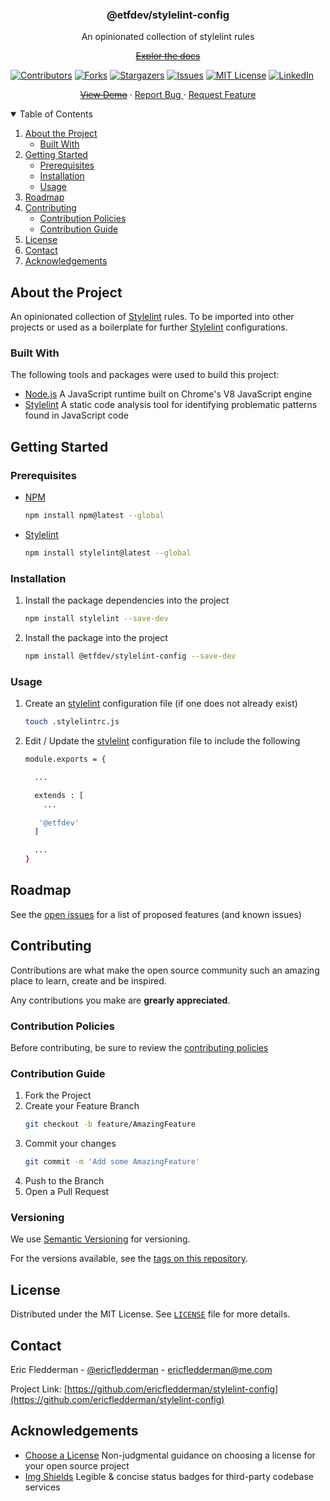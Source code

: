 <h3 align="center">@etfdev/stylelint-config</h3>

<p align="center">
  An opinionated collection of stylelint rules
</p>

<p align="center">
  <a href="#"><strike>Explor the docs</strike></a>
</p>


<!-- PROJECT SHIELDS -->
[![Contributors][contributors-shield]][contributors-url]
[![Forks][forks-shield]][forks-url]
[![Stargazers][stars-shield]][stars-url]
[![Issues][issues-shield]][issues-url]
[![MIT License][license-shield]][license-url]
[![LinkedIn][linkedin-shield]][linkedin-url]

<p align="center">
  <a href="#"><strike>View Demo</strike></a>
  ·
  <a href="https://github.com/ericfledderman/stylelint-config/issues">
    Report Bug
  </a>
  ·
  <a href="https://github.com/ericfledderman/stylelint-config/issues">
    Request Feature
  </a>
</p>


<!-- TABLE OF CONTENTS -->
<details open="open">
  <summary>Table of Contents</summary>
  <ol>
    <li>
      <a href="#about-the-project">About the Project</a>
      <ul>
        <li><a href="#built-with">Built With</a></li>
      </ul>
    </li>
    <li>
      <a href="#getting-started">Getting Started</a>
      <ul>
        <li><a href="#prerequisites">Prerequisites</a></li>
        <li><a href="#installation">Installation</a></li>
        <li><a href="#usage">Usage</a></li>
      </ul>
    </li>
    <li><a href="#roadmap">Roadmap</a></li>
    <li>
      <a href="#contributing">Contributing</a>
      <ul>
        <li><a href="#contribution-policies">Contribution Policies</a></li>
        <li><a href="#contribution-guide">Contribution Guide</a></li>
      </ul>
    </li>
    <li><a href="#license">License</a></li>
    <li><a href="#contact">Contact</a></li>
    <li><a href="#acknowledgements">Acknowledgements</a></li>
  </ol>
</details>


<!-- ABOUT THE PROJECT -->
## About the Project

An opinionated collection of [Stylelint](https://stylelint.io) rules. To be imported into other projects or used as a boilerplate for further [Stylelint](https://stylelint.io) configurations.

### Built With

The following tools and packages were used to build this project:

* [Node.js](https://nodejs.org)
  A JavaScript runtime built on Chrome's V8 JavaScript engine
* [Stylelint](https://stylelint.org)
  A static code analysis tool for identifying problematic patterns found in JavaScript code


<!-- GETTING STARTED -->
## Getting Started

### Prerequisites

* [NPM](https://nodejs.org)
  ```sh
  npm install npm@latest --global
  ```
* [Stylelint](https://stylelint.org)
  ```sh
  npm install stylelint@latest --global
  ```

### Installation

1. Install the package dependencies into the project
   ```sh
   npm install stylelint --save-dev
   ```
2. Install the package into the project
   ```sh
   npm install @etfdev/stylelint-config --save-dev
   ```

### Usage

1. Create an [stylelint](https://stylelint.org) configuration file (if one does not already exist)
   ```sh
   touch .stylelintrc.js
   ```
2. Edit / Update the [stylelint](https://stylelint.org) configuration file to include the following
   ```sh
   module.exports = {

     ...

     extends : [
       ...

      '@etfdev'
     ]

     ...
   }
   ```


<!-- ROADMAP -->
## Roadmap

See the [open issues](https://github.com/ericfledderman/stylelint-config/issues) for a list of proposed features (and known issues)


<!-- CONTRIBUTING -->
## Contributing

Contributions are what make the open source community such an amazing place to learn, create and be inspired.

Any contributions you make are **grearly appreciated**.

### Contribution Policies

Before contributing, be sure to review the [contributing policies](https://github.com/ericfledderman/global-docs/blob/main/contributing/README.md)

### Contribution Guide

1. Fork the Project
2. Create your Feature Branch
   ```sh
   git checkout -b feature/AmazingFeature
   ```
3. Commit your changes
   ```sh
   git commit -m 'Add some AmazingFeature'
   ```
4. Push to the Branch
5. Open a Pull Request

### Versioning

We use [Semantic Versioning](http://semver.org/) for versioning.

For the versions available, see the [tags on this
repository](https://github.com/ericfledderman/stylelint-config/tags).


<!-- LICENSE -->
## License

Distributed under the MIT License. See [`LICENSE`](https://github.com/ericfledderman/global-docs/blob/main/markdown-licenses/mit/LICENSE.md) file for more details.


<!-- CONTACT -->
## Contact

Eric Fledderman - [@ericfledderman](https://twitter.com/ericfledderman) - ericfledderman@me.com

Project Link: [https://github.com/ericfledderman/stylelint-config](https://github.com/ericfledderman/stylelint-config)


<!-- ACKNOWLEDGEMENTS -->
## Acknowledgements

* [Choose a License](https://choosealicense.com)
   Non-judgmental guidance on choosing a license for your open source project
* [Img Shields](https://shields.io)
   Legible & concise status badges for third-party codebase services


<!-- MARKDOWN LINKS & IMAGES -->
<!-- https://www.markdownguide.org/basic-syntax/#reference-style-links -->
[contributors-shield]: https://img.shields.io/github/contributors/ericfledderman/stylelint-config.svg?style=for-the-badge
[contributors-url]: https://github.com/ericfledderman/stylelint-config/graphs/contributors
[forks-shield]: https://img.shields.io/github/forks/ericfledderman/stylelint-config.svg?style=for-the-badge
[forks-url]: https://github.com/ericfledderman/stylelint-config/network/memebers
[stars-shield]: https://img.shields.io/github/stars/ericfledderman/stylelint-config.svg?style=for-the-badge
[stars-url]: https://github.com/ericfledderman/stylelint-config/stargazers
[issues-shield]: https://img.shields.io/github/issues/ericfledderman/stylelint-config.svg?style=for-the-badge
[issues-url]: https://github.com/ericfledderman/stylelint-config/issues
[license-shield]: https://img.shields.io/github/license/ericfledderman/stylelint-config.svg?style=for-the-badge
[license-url]: https://github.com/ericfledderman/global-docs/blob/main/markdown-licenses/mit/LICENSE.md
[linkedin-shield]: https://img.shields.io/badge/-LinkedIn-black.svg?style=for-the-badge&logo=linkedin&colorB=555
[linkedin-url]: https://linkedin.com/in/ericfledderman
